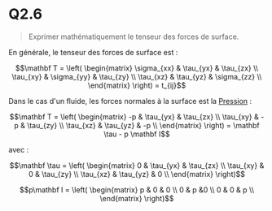 # Q2.6

> Exprimer mathématiquement le tenseur des forces de surface.

En générale, le tenseur des forces de surface est :

$$\mathbf T = 
\left(
\begin{matrix}
	\sigma_{xx} & \tau_{yx} & \tau_{zx} \\
	\tau_{xy} & \sigma_{yy} & \tau_{zy} \\
	\tau_{xz} & \tau_{yz} & \sigma_{zz} \\
\end{matrix} 
\right) =
t_{ij}$$

Dans le cas d'un fluide, les forces normales à la surface est la [Pression](../Notion/Pression.md) : 

$$\mathbf T = 
\left(
\begin{matrix}
	-p & \tau_{yx} & \tau_{zx} \\
	\tau_{xy} & -p & \tau_{zy} \\
	\tau_{xz} & \tau_{yz} & -p \\
\end{matrix}
\right) = \mathbf \tau - p \mathbf I$$

avec :

 $$\mathbf \tau = \left(
\begin{matrix}
	0 & \tau_{yx} & \tau_{zx} \\
	\tau_{xy} & 0 & \tau_{zy} \\
	\tau_{xz} & \tau_{yz} & 0 \\
\end{matrix}
\right)$$

 $$p\mathbf I = \left(
\begin{matrix}
	p & 0 & 0 \\
	0 & p &0 \\
	0 & 0 & p \\
\end{matrix}
\right)$$